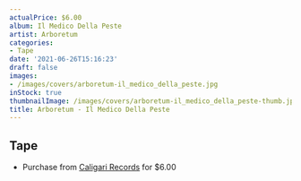 ```yaml
---
actualPrice: $6.00
album: Il Medico Della Peste
artist: Arboretum
categories:
- Tape
date: '2021-06-26T15:16:23'
draft: false
images:
- /images/covers/arboretum-il_medico_della_peste.jpg
inStock: true
thumbnailImage: /images/covers/arboretum-il_medico_della_peste-thumb.jpg
title: Arboretum - Il Medico Della Peste
---
```


## Tape
* Purchase from [Caligari Records](https://caligarirecords.storenvy.com/products/31551454-arboretum-il-medico-della-peste) for $6.00
